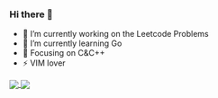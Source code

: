 ### Hi there 👋

* 🔭  I’m currently working on the Leetcode Problems
* 🌱  I’m currently learning Go
* 🤔  Focusing on C&C++
* ⚡  VIM lover
  

<a href="https://github.com/kiankw">
  <img align="center" src="https://github-readme-stats.vercel.app/api/top-langs/?username=KianKw&hide=csharp,ShaderLab&layout=compact&count_private=false" />
</a>
<a href="https://github.com/kiankw">
  <img align="center" src="https://github-readme-stats.vercel.app/api?username=KianKw&hide=issues&show_icons=true&text_color=718096&bg_color=ffffff&count_private=true&line_height=33" />
</a>

<!-- [![Top Languages](https://github-readme-stats.vercel.app/api/top-langs/?username=KianKw&hide=csharp,ShaderLab&layout=compact&count_private=false)](https://github.com/KianKw)
[![Kian's github stats](https://github-readme-stats.vercel.app/api?username=KianKw&hide=issues&show_icons=true&text_color=718096&bg_color=ffffff&count_private=true&line_height=33)](https://github.com/KianKw) -->

<!--
**KianKw/KianKw** is a ✨ _special_ ✨ repository because its `README.md` (this file) appears on your GitHub profile.

Here are some ideas to get you started:

- 🔭 I’m currently working on ...

- 🌱 I’m currently learning ...

- 👯 I’m looking to collaborate on ...

- 🤔 I’m looking for help with ...

- 💬 Ask me about ...

- 📫 How to reach me: ...

- 😄 Pronouns: ...

- ⚡ Fun fact: ...

  -->
